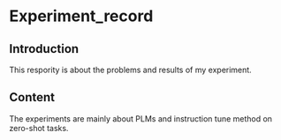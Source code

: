 # Experiment_record
## Introduction
This respority is about the problems and results of my experiment. 
## Content
The experiments are mainly about PLMs and instruction tune method on zero-shot tasks.
